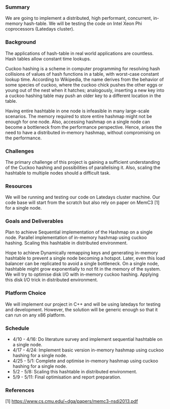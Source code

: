 ### Summary

We are going to implement a distributed, high performant, concurrent, in-memory  hash-table.  We will be testing the code on Intel Xeon Phi coprocessors (Latedays cluster).

### Background

The applications of hash-table in real world applications are countless. Hash tables allow constant time lookups. 

Cuckoo hashing is a scheme in computer programming for resolving hash collisions of values of hash functions in a table, with worst-case constant lookup time. According to Wikipedia, the name derives from the behavior of some species of cuckoo, where the cuckoo chick pushes the other eggs or young out of the nest when it hatches; analogously, inserting a new key into a cuckoo hashing table may push an older key to a different location in the table.

Having entire hashtable in one node is infeasible in many large-scale scenarios. The memory required to store entire hashmap might not be enough for one node. Also, accessing hashmap on a  single node can become a bottleneck from the performance perspective. Hence, arises the need to have a distributed in-memory hashmap, without compromising on the performance.  

### Challenges

The primary challenge of this project is gaining a sufficient understanding of the Cuckoo hashing and possibilities of parallelising it. Also, scaling the hashtable to multiple nodes should a difficult task. 

### Resources

We will be running and testing our code on Latedays cluster machine. Our code base will start from the scratch but also rely on paper on MemC3 [1] for a single node. 

### Goals and Deliverables

Plan to achieve 
Sequential implementation of the Hashmap on a single node.
Parallel implementation of in-memory hashmap using cuckoo hashing.
Scaling this hashtable in distributed environment.
	
	
Hope to achieve 
Dynamically remapping keys and generating in-memory hashtable to prevent a single node becoming a hotspot. Later, even this load balancer can be replicated to avoid a single bottleneck.
On a single node, hashtable might grow exponentially to not fit in the memory of the system. We will try to optimise disk I/O with in-memory cuckoo hashing.
Applying this disk I/O trick in distributed environment. 


### Platform Choice

We will implement our project in C++ and will be using latedays for testing and development. However, the solution will be generic enough so that it can run on any x86 platform.  

### Schedule

- 4/10 - 4/16: Do literature survey and implement sequential hashtable on a single node.
- 4/17 - 4/24: Implement basic version in-memory hashmap using cuckoo hashing for a single node.
- 4/25 - 5/1: Complete and optimise in-memory hashmap using cuckoo hashing for a single node.
- 5/2 - 5/8: Scaling this hashtable in distributed environment.
- 5/9 - 5/11: Final optimisation and report preparation.

### References

[1] https://www.cs.cmu.edu/~dga/papers/memc3-nsdi2013.pdf
